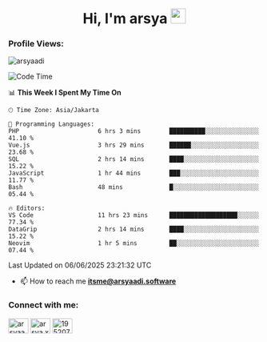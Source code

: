 <h1 align="center">Hi, I'm arsya 
  <img src="https://media.giphy.com/media/hvRJCLFzcasrR4ia7z/giphy.gif" width="30px"/>
</h1>

<p align="left"> <h3>Profile Views:</h3> <img src="https://komarev.com/ghpvc/?username=arsyaadi&label=Profile%20views&color=0e75b6&style=flat" alt="arsyaadi" /> </p>

<!--START_SECTION:waka-->
![Code Time](http://img.shields.io/badge/Code%20Time-4%2C088%20hrs%2023%20mins-blue)

📊 **This Week I Spent My Time On** 

```text
🕑︎ Time Zone: Asia/Jakarta

💬 Programming Languages: 
PHP                      6 hrs 3 mins        ██████████░░░░░░░░░░░░░░░   41.10 % 
Vue.js                   3 hrs 29 mins       ██████░░░░░░░░░░░░░░░░░░░   23.68 % 
SQL                      2 hrs 14 mins       ████░░░░░░░░░░░░░░░░░░░░░   15.22 % 
JavaScript               1 hr 44 mins        ███░░░░░░░░░░░░░░░░░░░░░░   11.77 % 
Bash                     48 mins             █░░░░░░░░░░░░░░░░░░░░░░░░   05.44 % 

🔥 Editors: 
VS Code                  11 hrs 23 mins      ███████████████████░░░░░░   77.34 % 
DataGrip                 2 hrs 14 mins       ████░░░░░░░░░░░░░░░░░░░░░   15.22 % 
Neovim                   1 hr 5 mins         ██░░░░░░░░░░░░░░░░░░░░░░░   07.44 % 
```


 Last Updated on 06/06/2025 23:21:32 UTC
<!--END_SECTION:waka-->

- 📫 How to reach me **itsme@arsyaadi.software**


<h3 align="left">Connect with me:</h3>
<p align="left">
<a href="https://linkedin.com/in/arsyaadi" target="blank"><img align="center" src="https://raw.githubusercontent.com/rahuldkjain/github-profile-readme-generator/master/src/images/icons/Social/linked-in-alt.svg" alt="arsyaadi" height="30" width="40" /></a>
<a href="https://fb.com/arsya.xkz" target="blank"><img align="center" src="https://raw.githubusercontent.com/rahuldkjain/github-profile-readme-generator/master/src/images/icons/Social/facebook.svg" alt="arsya.xkz" height="30" width="40" /></a>
<a href="https://stackoverflow.com/users/19520749" target="blank"><img align="center" src="https://raw.githubusercontent.com/rahuldkjain/github-profile-readme-generator/master/src/images/icons/Social/stack-overflow.svg" alt="19520749" height="30" width="40" /></a>
</p>
